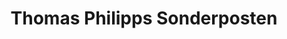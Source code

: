 ---
title: "Thomas Philipps Sonderposten"
url: /adorf-vogtl/thomas-philipps-sonderposten/
shop: Kramladen
---